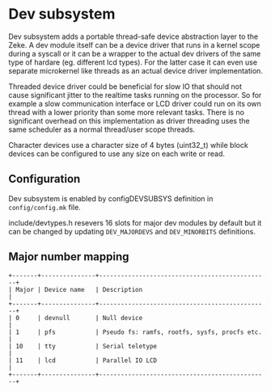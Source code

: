 Dev subsystem
=============

Dev subsystem adds a portable thread-safe device abstraction layer to the Zeke.
A dev module itself can be a device driver that runs in a kernel scope during
a syscall or it can be a wrapper to the actual dev drivers of the same type of
hardare (eg. different lcd types). For the latter case it can even use separate
microkernel like threads as an actual device driver implementation.

Threaded device driver could be beneficial for slow IO that should not cause
significant jitter to the realtime tasks running on the processor. So for
example a slow communication interface or LCD driver could run on its own thread
with a lower priority than some more relevant tasks. There is no significant
overhead on this implementation as driver threading uses the same scheduler as a
normal thread/user scope threads.

Character devices use a character size of 4 bytes (uint32_t) while block devices
can be configured to use any size on each write or read.

Configuration
-------------

Dev subsystem is enabled by configDEVSUBSYS definition in `config/config.mk`
file.

include/devtypes.h resevers 16 slots for major dev modules by default but it can
be changed by updating `DEV_MAJORDEVS` and `DEV_MINORBITS` definitions.

Major number mapping
--------------------

    +-------+---------------+-----------------------------------------------+
    | Major | Device name   | Description                                   |
    +-------+---------------+-----------------------------------------------+
    | 0     | devnull       | Null device                                   |
    | 1     | pfs           | Pseudo fs: ramfs, rootfs, sysfs, procfs etc.  |
    | 10    | tty           | Serial teletype                               |
    | 11    | lcd           | Parallel IO LCD                               |
    +-------+---------------+-----------------------------------------------+

